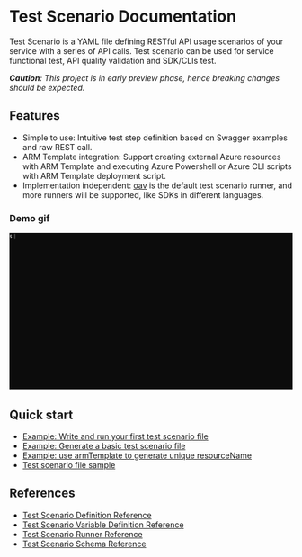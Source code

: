 # Test Scenario Documentation

Test Scenario is a YAML file defining RESTful API usage scenarios of your service with a series of API calls. Test scenario can be used for service functional test, API quality validation and SDK/CLIs test.

_**Caution**: This project is in early preview phase, hence breaking changes should be expected._
## Features
- Simple to use: Intuitive test step definition based on Swagger examples and raw REST call.
- ARM Template integration: Support creating external Azure resources with ARM Template and executing Azure Powershell or Azure CLI scripts with ARM Template deployment script.
- Implementation independent: [oav](https://github.com/Azure/oav) is the default test scenario runner, and more runners will be supported, like SDKs in different languages.

### Demo gif

![](./how-to/runApiTest.gif)

## Quick start

- [Example: Write and run your first test scenario file](./how-to/QuickStart.md)
- [Example: Generate a basic test scenario file](./how-to/generateABasicTestScenario.md)
- [Example: use armTemplate to generate unique resourceName](./how-to/testScenarioWithARMTemplate.md)
- [Test scenario file sample](../samplefiles/Microsoft.YourServiceName/stable/YYYY-MM-DD/scenarios/testYourService.yaml)

## References
- [Test Scenario Definition Reference](./references/TestDefinitionReference.md)
- [Test Scenario Variable Definition Reference](./references/Variables.md)
- [Test Scenario Runner Reference](./references/Runner.md)
- [Test Scenario Schema Reference](./schemas/v1.0/schema.json)
